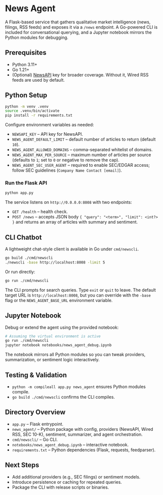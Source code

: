 # News Agent

A Flask-based service that gathers qualitative market intelligence (news, filings, RSS feeds) and exposes it via a `/news` endpoint. A Go-powered CLI is included for conversational querying, and a Jupyter notebook mirrors the Python modules for debugging.

## Prerequisites

- Python 3.11+
- Go 1.21+
- (Optional) [NewsAPI](https://newsapi.org/) key for broader coverage. Without it, Wired RSS feeds are used by default.

## Python Setup

```bash
python -m venv .venv
source .venv/bin/activate
pip install -r requirements.txt
```

Configure environment variables as needed:

- `NEWSAPI_KEY` – API key for NewsAPI.
- `NEWS_AGENT_DEFAULT_LIMIT` – default number of articles to return (default `10`).
- `NEWS_AGENT_ALLOWED_DOMAINS` – comma-separated whitelist of domains.
- `NEWS_AGENT_MAX_PER_SOURCE` – maximum number of articles per source (defaults to `1`; set to `0` or negative to remove the cap).
- `NEWS_AGENT_SEC_USER_AGENT` – required to enable SEC/EDGAR access; follow SEC guidelines (`Company Name Contact [email]`).

### Run the Flask API

```bash
python app.py
```

The service listens on `http://0.0.0.0:8008` with two endpoints:

- `GET /health` – health check.
- `POST /news` – accepts JSON body `{ "query": "<term>", "limit": <int?> }` and returns an array of articles with summary and sentiment.

## CLI Chatbot

A lightweight chat-style client is available in Go under `cmd/newscli`.

```bash
go build ./cmd/newscli
./newscli -base http://localhost:8008 -limit 5
```

Or run directly:

```bash
go run ./cmd/newscli
```

The CLI prompts for search queries. Type `exit` or `quit` to leave. The default target URL is `http://localhost:8008`, but you can override with the `-base` flag or the `NEWS_AGENT_BASE_URL` environment variable.

## Jupyter Notebook

Debug or extend the agent using the provided notebook:

```bash
# Assuming the virtual environment is active
go run ./cmd/newscli
jupyter notebook notebooks/news_agent_debug.ipynb
```

The notebook mirrors all Python modules so you can tweak providers, summarization, or sentiment logic interactively.

## Testing & Validation

- `python -m compileall app.py news_agent` ensures Python modules compile.
- `go build ./cmd/newscli` confirms the CLI compiles.

## Directory Overview

- `app.py` – Flask entrypoint.
- `news_agent/` – Python package with config, providers (NewsAPI, Wired RSS, SEC 10-K), sentiment, summarizer, and agent orchestration.
- `cmd/newscli/` – Go CLI.
- `notebooks/news_agent_debug.ipynb` – interactive notebook.
- `requirements.txt` – Python dependencies (Flask, requests, feedparser).

## Next Steps

- Add additional providers (e.g., SEC filings) or sentiment models.
- Introduce persistence or caching for repeated queries.
- Package the CLI with release scripts or binaries.
